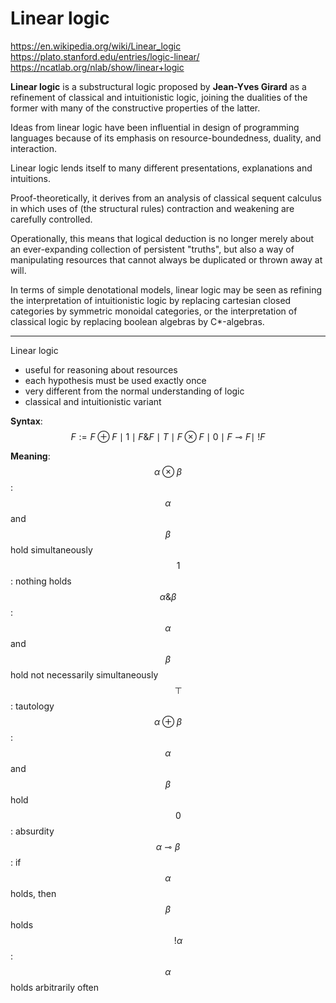 # Linear logic

https://en.wikipedia.org/wiki/Linear_logic
https://plato.stanford.edu/entries/logic-linear/
https://ncatlab.org/nlab/show/linear+logic



**Linear logic** is a substructural logic proposed by  **Jean-Yves Girard** as a refinement of classical and intuitionistic logic, joining the dualities of the former with many of the constructive properties of the latter.


Ideas from linear logic have been influential in design of programming languages because of its emphasis on resource-boundedness, duality, and interaction.


Linear logic lends itself to many different presentations, explanations and intuitions.

Proof-theoretically, it derives from an analysis of classical sequent calculus in which uses of (the structural rules) contraction and weakening are carefully controlled.

Operationally, this means that logical deduction is no longer merely about an ever-expanding collection of persistent "truths", but also a way of manipulating resources that cannot always be duplicated or thrown away at will.

In terms of simple denotational models, linear logic may be seen as refining the interpretation of intuitionistic logic by replacing cartesian closed categories by symmetric monoidal categories, or the interpretation of classical logic by replacing boolean algebras by C*-algebras.


---



Linear logic
- useful for reasoning about resources
- each hypothesis must be used exactly once
- very different from the normal understanding of logic
- classical and intuitionistic variant


**Syntax**:     
$$F := F \oplus F
  \mid 1 
  \mid F \& F 
  \mid T 
  \mid F \otimes F 
  \mid 0 
  \mid F \multimap F 
  \mid\ !F
$$


**Meaning**:    
$$\alpha \otimes \beta$$: $$\alpha$$ and $$\beta$$ hold simultaneously    
$$\quad \quad 1$$: nothing holds    
$$\alpha \& \beta$$: $$\alpha$$ and $$\beta$$ hold not necessarily simultaneously    
$$\quad \quad \top$$: tautology    
$$\alpha \oplus \beta$$: $$\alpha$$ and $$\beta$$ hold    
$$\quad \quad 0$$: absurdity    
$$\alpha \multimap \beta$$: if $$\alpha$$ holds, then $$\beta$$ holds    
$$\quad \quad !\alpha$$: $$\alpha$$ holds arbitrarily often    

